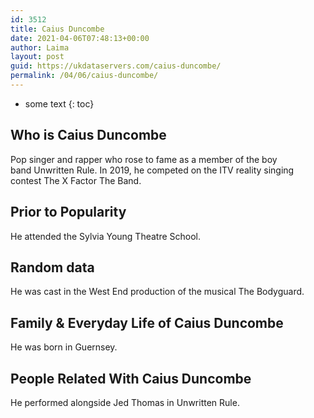 ```yaml
---
id: 3512
title: Caius Duncombe
date: 2021-04-06T07:48:13+00:00
author: Laima
layout: post
guid: https://ukdataservers.com/caius-duncombe/
permalink: /04/06/caius-duncombe/
---
```


* some text
{: toc}


## Who is Caius Duncombe
                  
                  
                  
Pop singer and rapper who rose to fame as a member of the boy band Unwritten Rule. In 2019, he competed on the ITV reality singing contest The X Factor The Band.
                  
              
            
              
            
                
                
                
## Prior to Popularity
                  
                  
                  
He attended the Sylvia Young Theatre School.
                  
              
            
              
            
                
                
                
## Random data
                  
                  
                  
He was cast in the West End production of the musical The Bodyguard.
                  
              
            
              
            
                
                
                
## Family & Everyday Life of Caius Duncombe
                  
                  
                  
He was born in Guernsey.
                  
              
            
              
            
                
                
                
## People Related With Caius Duncombe
                  
                  
                  
He performed alongside Jed Thomas in Unwritten Rule.
                  
              
            
              
            
                
              
            
              
              
            
            
              
            
          
          
          